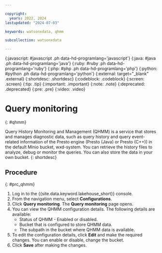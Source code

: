 ```yaml
---

copyright:
  years: 2022, 2024
lastupdated: "2024-07-03"

keywords: watsonxdata, qhmm

subcollection: watsonxdata

---
```


{:javascript: #javascript .ph data-hd-programlang='javascript'}
{:java: #java .ph data-hd-programlang='java'}
{:ruby: #ruby .ph data-hd-programlang='ruby'}
{:php: #php .ph data-hd-programlang='php'}
{:python: #python .ph data-hd-programlang='python'}
{:external: target="_blank" .external}
{:shortdesc: .shortdesc}
{:codeblock: .codeblock}
{:screen: .screen}
{:tip: .tip}
{:important: .important}
{:note: .note}
{:deprecated: .deprecated}
{:pre: .pre}
{:video: .video}

# Query monitoring
{: #qhmm}

Query History Monitoring and Management (QHMM) is a service that stores and manages diagnostic data, such as query history and query event-related information of the Presto engine (Presto (Java) or Presto (C++)) in the default Minio bucket, wxd-system. You can retrieve the history files to analyze, debug or monitor the queries. You can also store the data in your own bucket.
{: shortdesc}

## Procedure
{: #prc_qhmm}

1. Log in to the {{site.data.keyword.lakehouse_short}} console.
2. From the navigation menu, select **Configurations**.
3. Click **Query monitoring**. The **Query monitoring** page opens.
4. You can view the QHMM configuration details. The following details are available:
    * Status of QHMM - Enabled or disabled.
    * Bucket that is configured to store QHMM data.
    * The subpath in the bucket where QHMM data is available.
5. To edit the configuration details, click **Edit** and make the required changes. You can enable or disable, change the bucket.
6. Click **Save** after making the changes.
